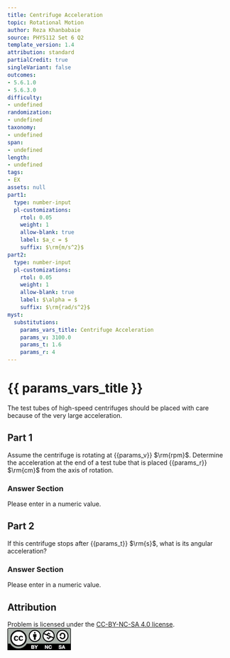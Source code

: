 ```yaml
---
title: Centrifuge Acceleration
topic: Rotational Motion
author: Reza Khanbabaie
source: PHYS112 Set 6 Q2
template_version: 1.4
attribution: standard
partialCredit: true
singleVariant: false
outcomes:
- 5.6.1.0
- 5.6.3.0
difficulty:
- undefined
randomization:
- undefined
taxonomy:
- undefined
span:
- undefined
length:
- undefined
tags:
- EX
assets: null
part1:
  type: number-input
  pl-customizations:
    rtol: 0.05
    weight: 1
    allow-blank: true
    label: $a_c = $
    suffix: $\rm{m/s^2}$
part2:
  type: number-input
  pl-customizations:
    rtol: 0.05
    weight: 1
    allow-blank: true
    label: $\alpha = $
    suffix: $\rm{rad/s^2}$
myst:
  substitutions:
    params_vars_title: Centrifuge Acceleration
    params_v: 3100.0
    params_t: 1.6
    params_r: 4
---
```

# {{ params_vars_title }}
The test tubes of high-speed centrifuges should be placed with care because of the very large acceleration.

## Part 1

Assume the centrifuge is rotating at {{params_v}} $\rm{rpm}$. Determine the acceleration at the end of a test tube that is placed {{params_r}} $\rm{cm}$ from the axis of rotation.

### Answer Section

Please enter in a numeric value.

## Part 2

If this centrifuge stops after {{params_t}} $\rm{s}$, what is its angular acceleration?

### Answer Section

Please enter in a numeric value.

## Attribution

Problem is licensed under the [CC-BY-NC-SA 4.0 license](https://creativecommons.org/licenses/by-nc-sa/4.0/).<br> ![The Creative Commons 4.0 license requiring attribution-BY, non-commercial-NC, and share-alike-SA license.](https://raw.githubusercontent.com/firasm/bits/master/by-nc-sa.png)